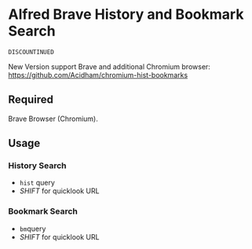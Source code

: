# Alfred Brave History and Bookmark Search

`DISCOUNTINUED`

New Version support Brave and additional Chromium browser: https://github.com/Acidham/chromium-hist-bookmarks

## Required

Brave Browser (Chromium).

## Usage

### History Search

* `hist` query
* *SHIFT* for quicklook URL

### Bookmark Search

* `bm`query
* *SHIFT* for quicklook URL

